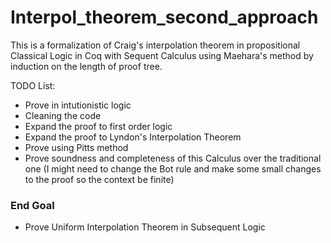 ﻿# Interpol_theorem_second_approach

This is a formalization of Craig's interpolation theorem in propositional Classical Logic in Coq with Sequent Calculus using Maehara's method by induction on the length of proof tree.

TODO List:
- Prove in intutionistic logic
- Cleaning the code
- Expand the proof to first order logic
- Expand the proof to Lyndon's Interpolation Theorem
- Prove using Pitts method
- Prove soundness and completeness of this Calculus over the traditional one (I might need to change the Bot rule and make some small changes to the proof so the context be finite)
### End Goal
- Prove Uniform Interpolation Theorem in Subsequent Logic

